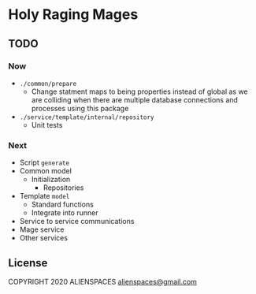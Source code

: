 # Holy Raging Mages

## TODO

### Now

* `./common/prepare`
  * Change statment maps to being properties instead of global
    as we are colliding when there are multiple database connections
    and processes using this package
* `./service/template/internal/repository`
  * Unit tests

### Next

* Script `generate`
* Common model
  * Initialization
    * Repositories
* Template `model`
  * Standard functions
  * Integrate into runner
* Service to service communications
* Mage service
* Other services

## License

COPYRIGHT 2020 ALIENSPACES alienspaces@gmail.com
